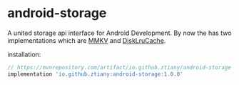 # android-storage

A united storage api interface for Android Development. By now the has two implementations which are [MMKV](https://github.com/tencent/mmkv)
and [DiskLruCache](https://github.com/JakeWharton/DiskLruCache).

installation:

```groovy
// https://mvnrepository.com/artifact/io.github.ztiany/android-storage
implementation 'io.github.ztiany:android-storage:1.0.0'
```
